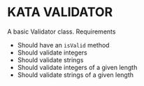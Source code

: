 KATA VALIDATOR
==============

A basic Validator class. Requirements

* Should have an ```isValid``` method
* Should validate integers
* Should validate strings
* Should validate integers of a given length
* Should validate strings of a given length